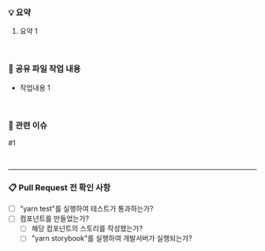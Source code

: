 ### 💡 요약
<!-- 해당 PR에 대한 요약 -->
1. 요약 1

<br />

### 🙌 공유 파일 작업 내용
<!-- [Prefix] -->
<!-- PC: Public Component 관련 작업 시 -->
<!-- HK: Custom Hook 관련 작업 시 -->
<!-- API: API 모듈 관련 작업 시 -->
<!-- RDX: Redux 관련 작업 시 -->
<!-- ETC: 이외의 파일 작업 시 -->
<!-- 필요시, 이외에도 Convention 추가 -->

<!-- [Suffix] -->
<!-- /C: 파일 추가 -->
<!-- /U: 파일 수정 -->
<!-- /D: 파일 삭제 -->

<!-- [EXAMPLE] -->
<!-- PC/C: CustomImage 추가 -->

- 작업내용 1

<br />

### 👀 관련 이슈
<!-- #{이슈_번호} -->

#1 

<br />

--------------------------------------------------------------------------
### 📋 Pull Request 전 확인 사항
<!-- [ ] => 빈 체크박스 -->
<!-- [x] => 체크박스 -->

- [ ] "yarn test"를 실행하여 테스트가 통과하는가?
- [ ] 컴포넌트를 만들었는가?
  - [ ] 해당 컴포넌트의 스토리를 작성했는가?
  - [ ] "yarn storybook"를 실행하여 개발서버가 실행되는가? 
